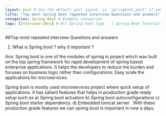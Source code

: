 ```yaml
---
layout: post # Use the default post layout, or 'springboot_post' if you create one
title: "Top most spring boot repeated interview Questions and answers"
categories: Spring Boot # Example categories
tags: [Interview QAns] # All Spring boot tags   [ Spring Boot Tutorials, Interview QAns, Challenges]
---
```



##Top most repeated interview Questions and answers

1. What is Spring boot ? why it important ?

Ans: Spring boot is one of the modules of spring io project which was built on the top spring framework for rapid development of spring based enterprise applications.
It helps the developers to reduce the burden and focuses on business logic rather than configurations. Easy scale the applications for microservices.

Spring boot is mostly used microservices project where quick setup of applications. It has salient features that helps in production grade ready setup such as 
a) Spring boot actuators b) Spring boot autoconfigurations c) Spring boot starter dependency. d) Embedded tomcat server . With these production grade features we can 
spring boot is important in now a days.
